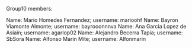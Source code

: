 Group10 members:

Name: Mario Homedes Fernandez; username: marioohf
Name: Bayron Viamonte Almonte; username: bayrooonnnva
Name: Ana Garcia Lopez de Asiain; username: agarlop02
Name: Alejandro Becerra Tapia; username: SbSora
Name: Alfonso Marin Mite; username: Alfonmarin
